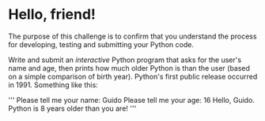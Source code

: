 # Hello, friend!

The purpose of this challenge is to confirm that you understand the process for developing, testing
and submitting your Python code.

Write and submit an *interactive* Python program that asks for the user's name and age, then prints how much older Python is than the user (based on a simple comparison of birth year). Python's first public release occurred in 1991. 
Something like this:

'''
Please tell me your name: Guido
Please tell me your age: 16
Hello, Guido. Python is 8 years older than you are!
'''
